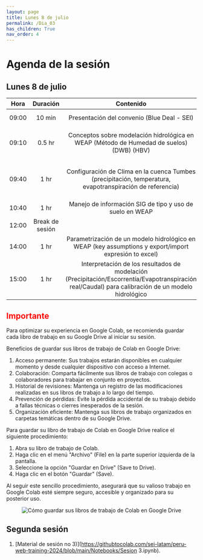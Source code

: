 ```yaml
---
layout: page
title: Lunes 8 de julio
permalink: /Dia_03
has_children: True
nav_order: 4
---
```


# Agenda de la sesión

## Lunes 8 de julio

| Hora | Duración | Contenido | Encargado |
|:---:|:---:|:---:|:---:|
| 09:00 | 10 min | Presentación del convenio (Blue Deal - SEI) | Ricardo Noblecilla |
| 09:10 | 0.5 hr | Conceptos sobre modelación hidrológica en WEAP (Método de Humedad de suelos) (DWB) (HBV) | [Gustavo Ayala - SEI](mailto:gustavo.ayala@sei.org), [David Zamora](mailto:david.zamaora@sei.org) |
| 09:40 | 1 hr | Configuración de Clima en la cuenca Tumbes (precipitación, temperatura, evapotranspiración de referencia) | [Gustavo Ayala - SEI](mailto:gustavo.ayala@sei.org), [Albeiro Figueroa](mailto:albeiro.figueroa@sei.org) |
| 10:40 | 1 hr | Manejo de información SIG de tipo y uso de suelo en WEAP |  [Albeiro Figueroa](mailto:albeiro.figueroa@sei.org) |
| 12:00 | Break de sesión |
| 14:00 | 1 hr | Parametrización de un modelo hidrológico en WEAP (key assumptions y export/import expresión to excel) | [Gustavo Ayala](mailto:gustavo.ayala@sei.org) |
| 15:00 | 1 hr | Interpretación de los resultados de modelación (Precipitación/Escorrentía/Evapotranspiración real/Caudal) para calibración de un modelo hidrológico | [Gustavo Ayala - SEI](mailto:gustavo.ayala@sei.org) |

## <span style="color:red">Importante</span>
Para optimizar su experiencia en Google Colab, se recomienda guardar cada libro de trabajo en su Google Drive al iniciar su sesión.

Beneficios de guardar sus libros de trabajo de Colab en Google Drive:

1. Acceso permanente: Sus trabajos estarán disponibles en cualquier momento y desde cualquier dispositivo con acceso a Internet.
2. Colaboración: Comparta fácilmente sus libros de trabajo con colegas o colaboradores para trabajar en conjunto en proyectos.
3. Historial de revisiones: Mantenga un registro de las modificaciones realizadas en sus libros de trabajo a lo largo del tiempo.
4. Prevención de pérdidas: Evite la pérdida accidental de su trabajo debido a fallas técnicas o cierres inesperados de la sesión.
5. Organización eficiente: Mantenga sus libros de trabajo organizados en carpetas temáticas dentro de su Google Drive.

Para guardar su libro de trabajo de Colab en Google Drive realice el siguiente procedimiento:

1. Abra su libro de trabajo de Colab.
2. Haga clic en el menú "Archivo" (File) en la parte superior izquierda de la pantalla.
3. Seleccione la opción "Guardar en Drive" (Save to Drive).
4. Haga clic en el botón "Guardar" (Save).

Al seguir este sencillo procedimiento, asegurará que su valioso trabajo en Google Colab esté siempre seguro, accesible y organizado para su posterior uso.

<p align="center">
  <img src="../peru-web-training-2024/images/NotaColabNo1.png" alt="Cómo guardar sus libros de trabajo de Colab en Google Drive">
</p>

## Segunda sesión
1. [Material de sesión no 3)](https://githubtocolab.com/sei-latam/peru-web-training-2024/blob/main/Notebooks/Sesion 3.ipynb).
